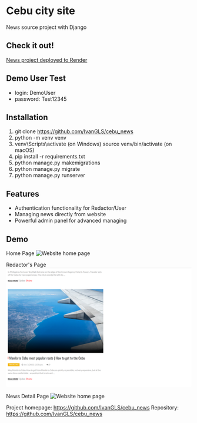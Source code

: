 # Cebu city site
News source project with Django

## Check it out!
[News project deployed to Render](https://cebusite.onrender.com/)

## Demo User Test

* login: DemoUser
* password: Test12345

## Installation

1. git clone https://github.com/IvanGLS/cebu_news
2. python -m venv venv
3. venv\Scripts\activate (on Windows)
source venv/bin/activate (on macOS)
4. pip install -r requirements.txt
5. python manage.py makemigrations
6. python manage.py migrate
7. python manage.py runserver

## Features

* Authentication functionality for Redactor/User
* Managing news directly from website
* Powerful admin panel for advanced managing

## Demo
Home Page
![Website home page](static/images/demo_images/demo-home.png)

Redactor's Page
![Website home page](static/images/demo_images/demo-user.png)

News Detail Page
![Website home page](static/images/demo_images/demo-detail.png)

Project homepage: https://github.com/IvanGLS/cebu_news
Repository: https://github.com/IvanGLS/cebu_news
